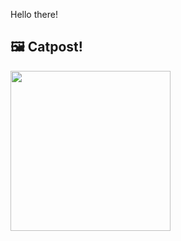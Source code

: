 Hello there!



## 🖼️ Catpost!

<sub>
    <img src="https://cdn2.thecatapi.com/images/9CcjGmf4D.jpg" height="256">
</sub>

